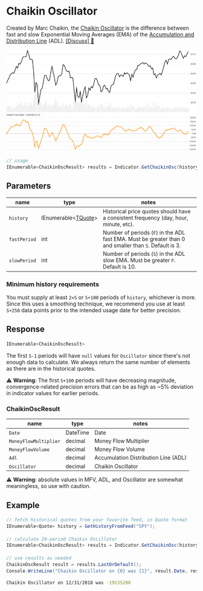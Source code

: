 ﻿# Chaikin Oscillator

Created by Marc Chaikin, the [Chaikin Oscillator](https://en.wikipedia.org/wiki/Chaikin_Analytics#Chaikin_Oscillator) is the difference between fast and slow Exponential Moving Averages (EMA) of the [Accumulation and Distribution Line](../adl/README.md) (ADL).
[[Discuss] :speech_balloon:](https://github.com/DaveSkender/Stock.Indicators/discussions/264 "Community discussion about this indicator")

![image](chart.png)

```csharp
// usage
IEnumerable<ChaikinOscResult> results = Indicator.GetChaikinOsc(history, fastPeriod, slowPeriod);  
```

## Parameters

| name | type | notes
| -- |-- |--
| `history` | IEnumerable\<[TQuote](../../docs/GUIDE.md#historical-quotes)\> | Historical price quotes should have a consistent frequency (day, hour, minute, etc).
| `fastPeriod` | int | Number of periods (`F`) in the ADL fast EMA.  Must be greater than 0 and smaller than `S`.  Default is 3.
| `slowPeriod` | int | Number of periods (`S`) in the ADL slow EMA.  Must be greater `F`.  Default is 10.

### Minimum history requirements

You must supply at least `2×S` or `S+100` periods of `history`, whichever is more.  Since this uses a smoothing technique, we recommend you use at least `S+250` data points prior to the intended usage date for better precision.

## Response

```csharp
IEnumerable<ChaikinOscResult>
```

The first `S-1` periods will have `null` values for `Oscillator` since there's not enough data to calculate.  We always return the same number of elements as there are in the historical quotes.

:warning: **Warning**: The first `S+100` periods will have decreasing magnitude, convergence-related precision errors that can be as high as ~5% deviation in indicator values for earlier periods.

### ChaikinOscResult

| name | type | notes
| -- |-- |--
| `Date` | DateTime | Date
| `MoneyFlowMultiplier` | decimal | Money Flow Multiplier
| `MoneyFlowVolume` | decimal | Money Flow Volume
| `Adl` | decimal | Accumulation Distribution Line (ADL)
| `Oscillator` | decimal | Chaikin Oscillator

:warning: **Warning**: absolute values in MFV, ADL, and Oscillator are somewhat meaningless, so use with caution.

## Example

```csharp
// fetch historical quotes from your favorite feed, in Quote format
IEnumerable<Quote> history = GetHistoryFromFeed("SPY");

// calculate 20-period Chaikin Oscillator
IEnumerable<ChaikinOscResult> results = Indicator.GetChaikinOsc(history,20);

// use results as needed
ChaikinOscResult result = results.LastOrDefault();
Console.WriteLine("Chaikin Oscillator on {0} was {1}", result.Date, result.ChaikinOsc);
```

```bash
Chaikin Oscillator on 12/31/2018 was -19135200
```
